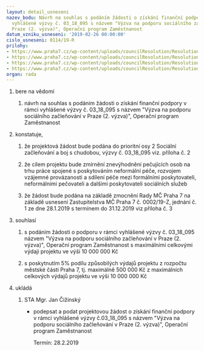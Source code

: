 ```yaml
---
layout: detail_usneseni
nazev_bodu: Návrh na souhlas s podáním žádosti o získání finanční podpory v rámci
  vyhlášené výzvy č. 03_18_095 s názvem "Výzva na podporu sociálního začleňování v
  Praze (2. výzva)", Operační program Zaměstnanost
datum_vzniku_usneseni: '2019-02-26 00:00:00'
cislo_usneseni: 0114/19-R
prilohy:
- https://www.praha7.cz/wp-content/uploads/councilResolution/Resolutions/30646/export/Duvodova_zprava~433127.docx
- https://www.praha7.cz/wp-content/uploads/councilResolution/Resolutions/30646/export/Vyzva95~433126.pdf
- https://www.praha7.cz/wp-content/uploads/councilResolution/Resolutions/30646/export/APZMC2019~433125.pdf
- https://www.praha7.cz/wp-content/uploads/councilResolution/Resolutions/30646/export/export~433620.pdf
organ: rada
---
```

<ol id="urzList" class="urzList_view"><li class="urzClass1" id=""><span name="1">bere na vědomí</span><ol class="urzOlClass decimal " id=""><li class="urzClass2" id="" style="text-align: left;"><span><p>návrh na souhlas s podáním žádosti o získání finanční podpory v rámci vyhlášené výzvy č. 03_18_095 s názvem "Výzva na podporu sociálního začleňování v Praze (2. výzva)", Operační program Zaměstnanost</p></span></li></ol></li><li class="urzClass1" id=""><span name="50">konstatuje,</span><ol class="urzOlClass decimal "><li class="urzClass2" id="" style="text-align: left;"><span><p>že projektová žádost bude podána do prioritní osy 2 Sociální začleňování a boj s chudobou, výzvy č. 03_18_095 viz. příloha č. 2<br></p></span></li><li class="urzClass2" id="" style="text-align: left;"><span><p>že cílem projektu bude zmírnění znevýhodnění pečujících osob na trhu práce spojené s poskytováním neformální péče, rozvojem vzájemné provázanosti a sdílení péče mezi formálními poskytovateli, neformálními pečovateli a dalšími poskytovateli sociálních služeb<br></p></span></li><li class="urzClass2" id="" style="text-align: left;"><span><p>že žádost bude podána na základě zmocnění Rady MČ Praha 7 na základě usnesení Zastupitelstva MČ Praha 7 č. 0002/19-Z, jednání č. 1 ze dne 28.1.2019 s termínem do 31.12.2019 viz příloha č. 3<br></p></span></li></ol></li><li class="urzClass1" id=""><span name="26">souhlasí</span><ol class="urzOlClass decimal "><li class="urzClass2" id="" style="text-align: left;"><span><p>s podáním žádosti o podporu v rámci vyhlášené výzvy č. 03_18_095 názvem "Výzva na podporu sociálního začleňování v Praze (2. výzva)", Operační program Zaměstnanost s maximálními celkovými výdaji projektu ve výši 10 000 000 Kč</p></span></li><li class="urzClass2" id="" style="text-align: left;"><span><p>s poskytnutím 5% podílu způsobilých výdajů projektu z rozpočtu městské části Praha 7, tj. maximálně 500 000 Kč z maximálních celkových výdajů projektu ve výši 10 000 000 Kč</p></span></li></ol></li><li class="urzClass1" id="urzUkoly"><span name="1">ukládá</span><ol class="urzOlClass"><li class="urzClass2"><span><p>STA Mgr. Jan Čižinský</p></span><ul class="urzUlClass"><li class="urzClass3"><span><p>podepsat a podat projektovou žádost o získání finanční podpory v rámci vyhlášené výzvy č.03_18_095 s názvem "Výzva na podporu sociálního začleňování v Praze (2. výzva)", Operační program Zaměstnanost</p></span><span class="urzUkolTermin">  Termín:&nbsp;28.2.2019</span></li></ul></li></ol></li></ol>